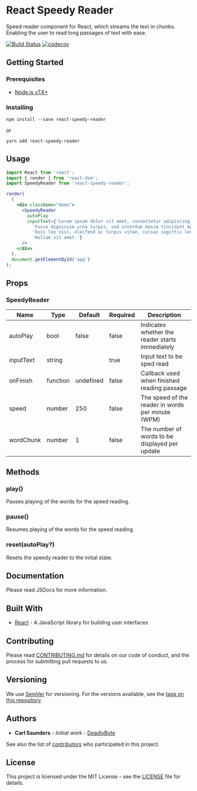 # React Speedy Reader

Speed reader component for React, which streams the text in chunks. Enabling the user to read long passages of text with ease.

[![Build Status](https://travis-ci.org/deadlybyte/react-speedy-reader.svg?branch=master)](https://travis-ci.org/deadlybyte/react-speedy-reader)
[![codecov](https://codecov.io/gh/deadlybyte/react-speedy-reader/branch/master/graph/badge.svg)](https://codecov.io/gh/deadlybyte/react-speedy-reader)

## Getting Started

### Prerequisites

* [Node.js v7.6+](https://nodejs.org)

### Installing

```
npm install --save react-speedy-reader
```

or

```
yarn add react-speedy-reader
```

## Usage

```jsx
import React from 'react';
import { render } from 'react-dom';
import SpeedyReader from 'react-speedy-reader';

render(
  (
    <div className="demo">
      <SpeedyReader
        autoPlay
        inputText={'Lorem ipsum dolor sit amet, consectetur adipiscing elit. ' +
          'Fusce dignissim urna turpis, sed interdum massa tincidunt eget. ' +
          'Duis leo nisl, eleifend ac turpis vitae, cursus sagittis leo. ' +
          'Nullam sit amet.'}
      />
    </div>
  ),
  document.getElementById('app')
);
```

## Props

### SpeedyReader

| Name | Type | Default | Required | Description |
|------|------|---------|----------|-------------|
| autoPlay | bool | false | false | Indicates whether the reader starts immediately |
| inputText | string | | true | Input text to be sped read |
| onFinish | function | undefined | false | Callback used when finished reading passage |
| speed | number | 250 | false | The speed of the reader in words per minute (WPM) |
| wordChunk | number | 1 | false | The number of words to be displayed per update |

## Methods

### play()

Pauses playing of the words for the speed reading.

### pause()

Resumes playing of the words for the speed reading.

### reset(autoPlay?)

Resets the speedy reader to the initial state.

## Documentation

Please read JSDocs for more information.

## Built With

* [React](https://reactjs.org/docs/) - A JavaScript library for building user interfaces

## Contributing

Please read [CONTRIBUTING.md](CONTRIBUTING.md) for details on our code of conduct, and the process for submitting pull requests to us.

## Versioning

We use [SemVer](http://semver.org/) for versioning. For the versions available, see the [tags on this repository](https://github.com/deadlybyte/react-speedy-reader/tags).

## Authors

* **Carl Saunders** - *Initial work* - [DeadlyByte](https://github.com/deadlybyte)

See also the list of [contributors](https://github.com/your/project/contributors) who participated in this project.

## License

This project is licensed under the MIT License - see the [LICENSE](LICENSE) file for details.
